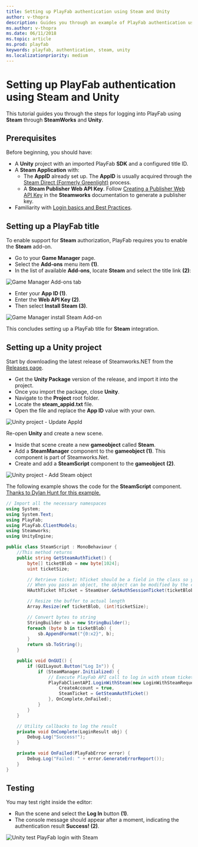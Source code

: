 ```yaml
---
title: Setting up PlayFab authentication using Steam and Unity
author: v-thopra
description: Guides you through an example of PlayFab authentication using Steam and Unity.
ms.author: v-thopra
ms.date: 06/11/2018
ms.topic: article
ms.prod: playfab
keywords: playfab, authentication, steam, unity
ms.localizationpriority: medium
---
```


# Setting up PlayFab authentication using Steam and Unity

This tutorial guides you through the steps for logging into PlayFab using **Steam** through **SteamWorks** and **Unity**.

## Prerequisites

Before beginning, you should have:

- A **Unity** project with an imported PlayFab **SDK** and a configured title ID.
- A **Steam Application** with:
  - The **AppID** already set up. The **AppID** is usually acquired through the [Steam Direct (Formerly Greenlight)](https://partner.steamgames.com/steamdirect) process.
  - A **Steam Publisher Web API Key**. Follow [Creating a Publisher Web API Key](https://partner.steamgames.com/doc/webapi_overview/auth#create_publisher_key) in the **Steamworks** documentation to generate a publisher key.
- Familiarity with [Login basics and Best Practices](../../authentication/login/login-basics-best-practices.md).

## Setting up a PlayFab title

To enable support for **Steam** authorization, PlayFab requires you to enable the **Steam** add-on.

- Go to your **Game Manager** page.
- Select the **Add-ons** menu item **(1)**.
- In the list of available **Add-ons**, locate **Steam** and select the title link **(2)**:

![Game Manager Add-ons tab](media/tutorials/steam-unity/game-manager-addons-tab-steam.png)  

- Enter your **App ID (1)**.
- Enter the **Web API Key (2)**.
- Then select **Install Steam (3)**.

![Game Manager install Steam Add-on](media/tutorials/steam-unity/game-manager-install-steam-addon.png)  

This concludes setting up a PlayFab title for **Steam** integration.

## Setting up a Unity project

Start by downloading the latest release of Steamworks.NET from the [Releases page](https://github.com/rlabrecque/Steamworks.NET/releases).

- Get the **Unity Package** version of the release, and import it into the project.
- Once you import the package, close **Unity**.
- Navigate to the **Project** root folder.
- Locate the **steam_appid.txt** file.
- Open the file and replace the **App ID** value with your own.

![Unity project - Update AppId](media/tutorials/steam-unity/unity-project-update-appid.png)  

Re-open **Unity** and create a new scene.

- Inside that scene create a new **gameobject** called **Steam**.
- Add a **SteamManager** component to the **gameobject (1)**. This component is part of Steamworks.Net.
- Create and add a **SteamScript** component to the **gameobject** **(2)**.

![Unity project - Add Steam object](media/tutorials/steam-unity/unity-project-add-steam-object.png)  

The following example shows the code for the **SteamScript** component. [Thanks to Dylan Hunt for this example.](https://community.playfab.com/answers/8875/view.html)

```csharp
// Import all the necessary namespaces
using System;
using System.Text;
using PlayFab;
using PlayFab.ClientModels;
using Steamworks;
using UnityEngine;

public class SteamScript : MonoBehaviour {
    //This method returns
    public string GetSteamAuthTicket() {
        byte[] ticketBlob = new byte[1024];
        uint ticketSize;

        // Retrieve ticket; hTicket should be a field in the class so you can use it to cancel the ticket later
        // When you pass an object, the object can be modified by the callee. This function modifies the byte array you've passed to it.
        HAuthTicket hTicket = SteamUser.GetAuthSessionTicket(ticketBlob, ticketBlob.Length, out ticketSize);

        // Resize the buffer to actual length
        Array.Resize(ref ticketBlob, (int)ticketSize);

        // Convert bytes to string
        StringBuilder sb = new StringBuilder();
        foreach (byte b in ticketBlob) {
            sb.AppendFormat("{0:x2}", b);
        }
        return sb.ToString();
    }

    public void OnGUI() {
        if (GUILayout.Button("Log In")) {
            if (SteamManager.Initialized) {
                // Execute PlayFab API call to log in with steam ticket
                PlayFabClientAPI.LoginWithSteam(new LoginWithSteamRequest {
                    CreateAccount = true,
                    SteamTicket = GetSteamAuthTicket()
                }, OnComplete,OnFailed);
            }
        }
    }

    // Utility callbacks to log the result
    private void OnComplete(LoginResult obj) {
        Debug.Log("Success!");
    }

    private void OnFailed(PlayFabError error) {
        Debug.Log("Failed: " + error.GenerateErrorReport());
    }
}
```

## Testing

You may test right inside the editor:

- Run the scene and select the **Log In** button **(1)**.
- The console message should appear after a moment, indicating the authentication result **Success! (2)**.

![Unity test PlayFab login with Steam](media/tutorials/steam-unity/unity-test-playfab-login-with-steam.png)
